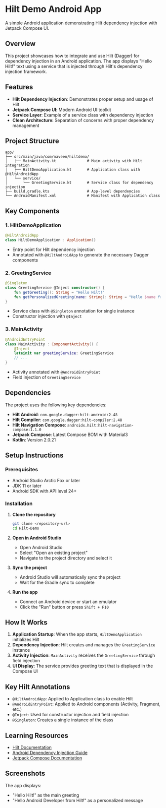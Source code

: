 # Hilt Demo Android App

A simple Android application demonstrating Hilt dependency injection with Jetpack Compose UI.

## Overview

This project showcases how to integrate and use Hilt (Dagger) for dependency injection in an Android application. The app displays "Hello Hilt!" text using a service that is injected through Hilt's dependency injection framework.

## Features

- **Hilt Dependency Injection**: Demonstrates proper setup and usage of Hilt
- **Jetpack Compose UI**: Modern Android UI toolkit
- **Service Layer**: Example of a service class with dependency injection
- **Clean Architecture**: Separation of concerns with proper dependency management

## Project Structure

```
app/
├── src/main/java/com/naveen/hiltdemo/
│   ├── MainActivity.kt              # Main activity with Hilt integration
│   ├── HiltDemoApplication.kt       # Application class with @HiltAndroidApp
│   └── service/
│       └── GreetingService.kt       # Service class for dependency injection
├── build.gradle.kts                 # App-level dependencies
└── AndroidManifest.xml              # Manifest with Application class
```

## Key Components

### 1. HiltDemoApplication
```kotlin
@HiltAndroidApp
class HiltDemoApplication : Application()
```
- Entry point for Hilt dependency injection
- Annotated with `@HiltAndroidApp` to generate the necessary Dagger components

### 2. GreetingService
```kotlin
@Singleton
class GreetingService @Inject constructor() {
    fun getGreeting(): String = "Hello Hilt!"
    fun getPersonalizedGreeting(name: String): String = "Hello $name from Hilt!"
}
```
- Service class with `@Singleton` annotation for single instance
- Constructor injection with `@Inject`

### 3. MainActivity
```kotlin
@AndroidEntryPoint
class MainActivity : ComponentActivity() {
    @Inject
    lateinit var greetingService: GreetingService
    // ...
}
```
- Activity annotated with `@AndroidEntryPoint`
- Field injection of `GreetingService`

## Dependencies

The project uses the following key dependencies:

- **Hilt Android**: `com.google.dagger:hilt-android:2.48`
- **Hilt Compiler**: `com.google.dagger:hilt-compiler:2.48`
- **Hilt Navigation Compose**: `androidx.hilt:hilt-navigation-compose:1.1.0`
- **Jetpack Compose**: Latest Compose BOM with Material3
- **Kotlin**: Version 2.0.21

## Setup Instructions

### Prerequisites
- Android Studio Arctic Fox or later
- JDK 11 or later
- Android SDK with API level 24+

### Installation

1. **Clone the repository**
   ```bash
   git clone <repository-url>
   cd Hilt-Demo
   ```

2. **Open in Android Studio**
   - Open Android Studio
   - Select "Open an existing project"
   - Navigate to the project directory and select it

3. **Sync the project**
   - Android Studio will automatically sync the project
   - Wait for the Gradle sync to complete

4. **Run the app**
   - Connect an Android device or start an emulator
   - Click the "Run" button or press `Shift + F10`

## How It Works

1. **Application Startup**: When the app starts, `HiltDemoApplication` initializes Hilt
2. **Dependency Injection**: Hilt creates and manages the `GreetingService` instance
3. **Activity Injection**: `MainActivity` receives the `GreetingService` through field injection
4. **UI Display**: The service provides greeting text that is displayed in the Compose UI

## Key Hilt Annotations

- `@HiltAndroidApp`: Applied to Application class to enable Hilt
- `@AndroidEntryPoint`: Applied to Android components (Activity, Fragment, etc.)
- `@Inject`: Used for constructor injection and field injection
- `@Singleton`: Creates a single instance of the class

## Learning Resources

- [Hilt Documentation](https://dagger.dev/hilt/)
- [Android Dependency Injection Guide](https://developer.android.com/training/dependency-injection)
- [Jetpack Compose Documentation](https://developer.android.com/jetpack/compose)

## Screenshots

The app displays:
- "Hello Hilt!" as the main greeting
- "Hello Android Developer from Hilt!" as a personalized message
